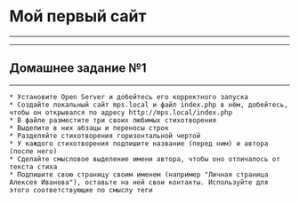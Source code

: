 ﻿# Мой первый сайт
 ___
 ___
 ## Домашнее задание №1
 ___
 
    * Установите Open Server и добейтесь его корректного запуска
    * Создайте локальный сайт mps.local и файл index.php в нём, добейтесь, чтобы он открывался по адресу http://mps.local/index.php
    * В файле разместите три своих любимых стихотворения
    * Выделите в них абзацы и переносы строк
    * Разделяйте стихотворения горизонтальной чертой
    * У каждого стихотворения подпишите название (перед ним) и автора (после него)
    * Сделайте смысловое выделение имени автора, чтобы оно отличалось от текста стиха
    * Подпишите свою страницу своим именем (например "Личная страница Алексея Иванова"), оставьте на ней свои контакты. Используйте для этого соответствующие по смыслу теги

 
